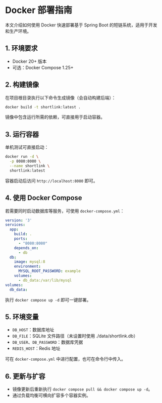 # Docker 部署指南

本文介绍如何使用 Docker 快速部署基于 Spring Boot 的短链系统，适用于开发和生产环境。

## 1. 环境要求
- Docker 20+ 版本
- 可选：Docker Compose 1.25+

## 2. 构建镜像
在项目根目录执行以下命令生成镜像（会自动构建后端）：

```bash
docker build -t shortlink:latest .
```
镜像中包含运行所需的依赖，可直接用于启动容器。

## 3. 运行容器
单机测试可直接启动：
```bash
docker run -d \
  -p 8080:8080 \
  --name shortlink \
  shortlink:latest
```
容器启动后访问 `http://localhost:8080` 即可。

## 4. 使用 Docker Compose
若需要同时启动数据库等服务，可使用 `docker-compose.yml`：
```yaml
version: '3'
services:
  app:
    build: .
    ports:
      - "8080:8080"
    depends_on:
      - db
  db:
    image: mysql:8
    environment:
      MYSQL_ROOT_PASSWORD: example
    volumes:
      - db_data:/var/lib/mysql
volumes:
  db_data:
```
执行 `docker compose up -d` 即可一键部署。

## 5. 环境变量
- `DB_HOST`：数据库地址
- `DB_FILE`：SQLite 文件路径（未设置时使用 ./data/shortlink.db）
- `DB_USER`、`DB_PASSWORD`：数据库凭据
- `REDIS_HOST`：Redis 地址

可在 `docker-compose.yml` 中进行配置，也可在命令行中传入。

## 6. 更新与扩容
- 镜像更新后重新执行 `docker compose pull && docker compose up -d`。
- 通过负载均衡可横向扩容多个容器实例。

